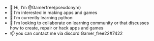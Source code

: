 - 👋 Hi, I’m @Gamerfree(pseudonym)
- 👀 I’m interested in making apps and games
- 🌱 I’m currently learning python
- 💞️ I’m looking to collaborate on learning community or that discusses how to create, repair or hack apps and games
- 📫 you can contact me via discord Gamer_free22#7422

<!---
Gamerfree/Gamerfree is a ✨ special ✨ repository because its `README.md` (this file) appears on your GitHub profile.
You can click the Preview link to take a look at your changes.
--->
